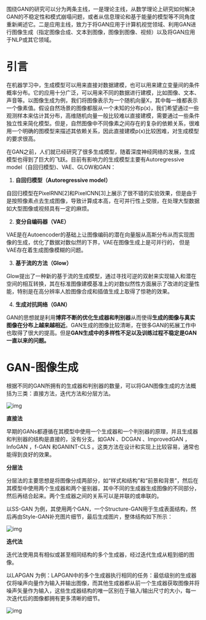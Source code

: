 围绕GAN的研究可以分为两条主线，一是理论主线，从数学理论上研究如何解决GAN的不稳定性和模式崩塌问题，或者从信息理论和基于能量的模型等不同角度重新阐述它。二是应用主线，致力于将GAN应用于计算机视觉领域、利用GAN进行图像生成（指定图像合成、文本到图像，图像到图像、视频）以及将GAN应用于NLP或其它领域。

# 引言

在机器学习中，生成模型可以用来直接对数据建模，也可以用来建立变量间的条件概率分布。它的应用十分广泛，可以用来不同的数据进行建模，比如图像、文本、声音等。以图像生成为例，我们将图像表示为一个随机向量X，其中每一维都表示一个像素值。假设自然场景的图像都服从一个未知的分布p(x)，我们希望通过一些观测样本来估计其分布，高维随机向量一般比较难以直接建模，需要通过一些条件独立性来简化模型。但是，自然图像中不同像素之间存在的复杂的依赖关系，很难用一个明确的图模型来描述其依赖关系，因此直接建模p(x)比较困难，对生成模型的要求很高。

在GAN之前，人们就已经研究了很多生成模型，随着深度神经网络的发展，生成模型也得到了巨大的飞跃。目前有影响力的生成模型主要有Autoregressive model（自回归模型)、VAE、GLOW和GAN：

1. **自回归模型（Autoregressive model）**

自回归模型在PixelRNN[2]和PixelCNN[3]上展示了很不错的实验效果，但是由于是按照像素点去生成图像，导致计算成本高，在可并行性上受限，在处理大型数据如大型图像或视频具有一定的麻烦。

2. **变分自编码器（VAE）**

VAE是在Autoencoder的基础上让图像编码的潜在向量服从高斯分布从而实现图像的生成，优化了数据对数似然的下界，VAE在图像生成上是可并行的， 但是VAE存在着生成图像模糊的问题。

3. **基于流的方法（Glow）**

Glow提出了一种新的基于流的生成模型，通过寻找可逆的双射来实现输入和潜在空间的相互转换，其在标准图像建模基准上的对数似然性方面展示了改进的定量性能，特别是在高分辨率人脸图像合成和插值生成上取得了惊艳的效果。

4. **生成对抗网络（GAN）**

GAN的思想就是利用**博弈不断的优化生成器和判别器**从而使得**生成的图像与真实图像在分布上越来越相近**。GAN生成的图像比较清晰，在很多GAN的拓展工作中也取得了很大的提高。但是**GAN生成中的多样性不足以及训练过程不稳定是GAN一直以来的问题。**

# GAN-图像生成

根据不同的GAN所拥有的生成器和判别器的数量，可以将GAN图像生成的方法概括为三类：直接方法，迭代方法和分层方法。

![img](https://image.jiqizhixin.com/uploads/editor/c25fbdf0-cf36-4353-881f-a1c6a4a6b7af/640.png)

 **直接法**

早期的GANs都遵循在其模型中使用一个生成器和一个判别器的原理，并且生成器和判别器的结构是直接的，没有分支。如GAN 、DCGAN 、ImprovedGAN ，InfoGAN ，f-GAN 和GANINT-CLS 。这类方法在设计和实现上比较容易，通常也能得到良好的效果。

**分层法**

分层法的主要思想是将图像分成两部分，如“样式和结构”和“前景和背景”，然后在其模型中使用两个生成器和两个鉴别器，其中不同的生成器生成图像的不同部分，然后再结合起来。两个生成器之间的关系可以是并联的或串联的。

以SS-GAN 为例，其使用两个GAN，一个Structure-GAN用于生成表面结构，然后再由Style-GAN补充图片细节，最后生成图片，整体结构如下所示：

![img](https://image.jiqizhixin.com/uploads/editor/5dd41a04-5610-4da1-b361-888a0f00af7c/640.png)

 **迭代法**

迭代法使用具有相似或甚至相同结构的多个生成器，经过迭代生成从粗到细的图像。

以LAPGAN 为例：LAPGAN中的多个生成器执行相同的任务：最低级别的生成器仅将噪声向量作为输入并输出图像，而其他生成器都从前一个生成器获取图像并将噪声矢量作为输入，这些生成器结构的唯一区别在于输入/输出尺寸的大小，每一次迭代后的图像都拥有更多清晰的细节。

![img](https://image.jiqizhixin.com/uploads/editor/60fdc1c5-07ae-4e78-838e-a0c1c92393c1/640.png)

